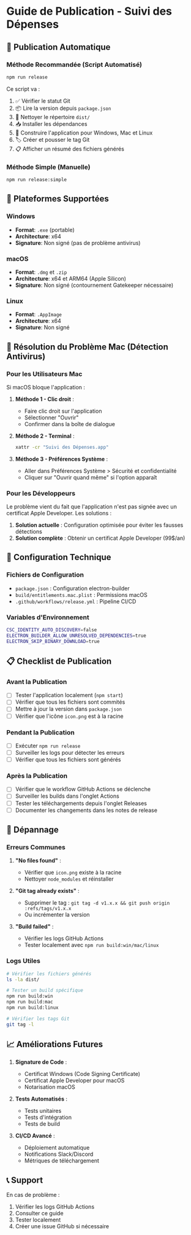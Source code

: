 # Guide de Publication - Suivi des Dépenses

## 🚀 Publication Automatique

### Méthode Recommandée (Script Automatisé)

```bash
npm run release
```

Ce script va :
1. ✅ Vérifier le statut Git
2. 📦 Lire la version depuis `package.json`
3. 🧹 Nettoyer le répertoire `dist/`
4. 📥 Installer les dépendances
5. 🔨 Construire l'application pour Windows, Mac et Linux
6. 🏷️ Créer et pousser le tag Git
7. 📋 Afficher un résumé des fichiers générés

### Méthode Simple (Manuelle)

```bash
npm run release:simple
```

## 📱 Plateformes Supportées

### Windows
- **Format**: `.exe` (portable)
- **Architecture**: x64
- **Signature**: Non signé (pas de problème antivirus)

### macOS
- **Format**: `.dmg` et `.zip`
- **Architecture**: x64 et ARM64 (Apple Silicon)
- **Signature**: Non signé (contournement Gatekeeper nécessaire)

### Linux
- **Format**: `.AppImage`
- **Architecture**: x64
- **Signature**: Non signé

## 🍎 Résolution du Problème Mac (Détection Antivirus)

### Pour les Utilisateurs Mac

Si macOS bloque l'application :

1. **Méthode 1 - Clic droit** :
   - Faire clic droit sur l'application
   - Sélectionner "Ouvrir"
   - Confirmer dans la boîte de dialogue

2. **Méthode 2 - Terminal** :
   ```bash
   xattr -cr "Suivi des Dépenses.app"
   ```

3. **Méthode 3 - Préférences Système** :
   - Aller dans Préférences Système > Sécurité et confidentialité
   - Cliquer sur "Ouvrir quand même" si l'option apparaît

### Pour les Développeurs

Le problème vient du fait que l'application n'est pas signée avec un certificat Apple Developer. Les solutions :

1. **Solution actuelle** : Configuration optimisée pour éviter les fausses détections
2. **Solution complète** : Obtenir un certificat Apple Developer (99$/an)

## 🔧 Configuration Technique

### Fichiers de Configuration

- `package.json` : Configuration electron-builder
- `build/entitlements.mac.plist` : Permissions macOS
- `.github/workflows/release.yml` : Pipeline CI/CD

### Variables d'Environnement

```bash
CSC_IDENTITY_AUTO_DISCOVERY=false
ELECTRON_BUILDER_ALLOW_UNRESOLVED_DEPENDENCIES=true
ELECTRON_SKIP_BINARY_DOWNLOAD=true
```

## 📋 Checklist de Publication

### Avant la Publication
- [ ] Tester l'application localement (`npm start`)
- [ ] Vérifier que tous les fichiers sont commités
- [ ] Mettre à jour la version dans `package.json`
- [ ] Vérifier que l'icône `icon.png` est à la racine

### Pendant la Publication
- [ ] Exécuter `npm run release`
- [ ] Surveiller les logs pour détecter les erreurs
- [ ] Vérifier que tous les fichiers sont générés

### Après la Publication
- [ ] Vérifier que le workflow GitHub Actions se déclenche
- [ ] Surveiller les builds dans l'onglet Actions
- [ ] Tester les téléchargements depuis l'onglet Releases
- [ ] Documenter les changements dans les notes de release

## 🐛 Dépannage

### Erreurs Communes

1. **"No files found"** :
   - Vérifier que `icon.png` existe à la racine
   - Nettoyer `node_modules` et réinstaller

2. **"Git tag already exists"** :
   - Supprimer le tag : `git tag -d v1.x.x && git push origin :refs/tags/v1.x.x`
   - Ou incrémenter la version

3. **"Build failed"** :
   - Vérifier les logs GitHub Actions
   - Tester localement avec `npm run build:win/mac/linux`

### Logs Utiles

```bash
# Vérifier les fichiers générés
ls -la dist/

# Tester un build spécifique
npm run build:win
npm run build:mac
npm run build:linux

# Vérifier les tags Git
git tag -l
```

## 📈 Améliorations Futures

1. **Signature de Code** :
   - Certificat Windows (Code Signing Certificate)
   - Certificat Apple Developer pour macOS
   - Notarisation macOS

2. **Tests Automatisés** :
   - Tests unitaires
   - Tests d'intégration
   - Tests de build

3. **CI/CD Avancé** :
   - Déploiement automatique
   - Notifications Slack/Discord
   - Métriques de téléchargement

## 📞 Support

En cas de problème :
1. Vérifier les logs GitHub Actions
2. Consulter ce guide
3. Tester localement
4. Créer une issue GitHub si nécessaire
